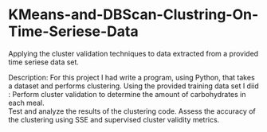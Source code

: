 # KMeans-and-DBScan-Clustring-On-Time-Seriese-Data
Applying the cluster validation techniques to data extracted from a provided time seriese data set.

Description:
For this project I had write a program, using Python, that takes a dataset and performs clustering. Using the provided training data set I diid : 
Perform cluster validation to determine the amount of carbohydrates in each meal.  
Test and analyze the results of the clustering code.
Assess the accuracy of the clustering using SSE and supervised cluster validity metrics.
